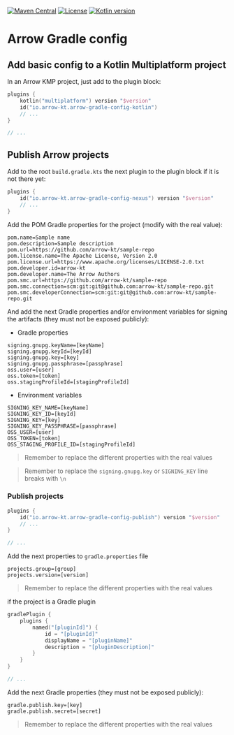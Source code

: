 [![Maven Central](https://img.shields.io/maven-central/v/io.arrow-kt/arrow-gradle-config-kotlin?color=4caf50&label=latest%20release)](https://maven-badges.herokuapp.com/maven-central/io.arrow-kt/arrow-gradle-config-kotlin)
[![License](https://img.shields.io/badge/License-Apache%202.0-blue.svg)](https://www.apache.org/licenses/LICENSE-2.0)
[![Kotlin version](https://img.shields.io/badge/Kotlin-1.7.20-blue)](https://kotlinlang.org/docs/whatsnew1720.html)

# Arrow Gradle config

## Add basic config to a Kotlin Multiplatform project

In an Arrow KMP project, just add to the plugin block:

```kotlin
plugins {
    kotlin("multiplatform") version "$version"
    id("io.arrow-kt.arrow-gradle-config-kotlin")
    // ...
}

// ...
```

## Publish Arrow projects

Add to the root `build.gradle.kts` the next plugin to the plugin block if it is not there yet:

```kotlin
plugins {
    id("io.arrow-kt.arrow-gradle-config-nexus") version "$version"
    // ...
}
```

Add the POM Gradle properties for the project (modify with the real value):

```properties
pom.name=Sample name
pom.description=Sample description
pom.url=https://github.com/arrow-kt/sample-repo
pom.license.name=The Apache License, Version 2.0
pom.license.url=https://www.apache.org/licenses/LICENSE-2.0.txt
pom.developer.id=arrow-kt
pom.developer.name=The Arrow Authors
pom.smc.url=https://github.com/arrow-kt/sample-repo
pom.smc.connection=scm:git:git@github.com:arrow-kt/sample-repo.git
pom.smc.developerConnection=scm:git:git@github.com:arrow-kt/sample-repo.git
```

And add the next Gradle properties and/or environment variables for signing the artifacts (they must
not be exposed publicly):

- Gradle properties

```properties
signing.gnupg.keyName=[keyName]
signing.gnupg.keyId=[keyId]
signing.gnupg.key=[key]
signing.gnupg.passphrase=[passphrase]
oss.user=[user]
oss.token=[token]
oss.stagingProfileId=[stagingProfileId]
```

- Environment variables

```text
SIGNING_KEY_NAME=[keyName]
SIGNING_KEY_ID=[keyId]
SIGNING_KEY=[key]
SIGNING_KEY_PASSPHRASE=[passphrase]
OSS_USER=[user]
OSS_TOKEN=[token]
OSS_STAGING_PROFILE_ID=[stagingProfileId]
```

> Remember to replace the different properties with the real values

> Remember to replace the `signing.gnupg.key` or `SIGNING_KEY` line breaks with `\n`

### Publish projects

```kotlin
plugins {
    id("io.arrow-kt.arrow-gradle-config-publish") version "$version"
    // ...
}

// ...
```

Add the next properties to `gradle.properties` file

```properties
projects.group=[group]
projects.version=[version]
```

> Remember to replace the different properties with the real values

if the project is a Gradle plugin

```kotlin
gradlePlugin {
    plugins {
        named("[pluginId]") {
            id = "[pluginId]"
            displayName = "[pluginName]"
            description = "[pluginDescription]"
        }
    }
}

// ...
```

Add the next Gradle properties (they must not be exposed publicly):

```properties
gradle.publish.key=[key]
gradle.publish.secret=[secret]
```

> Remember to replace the different properties with the real values
